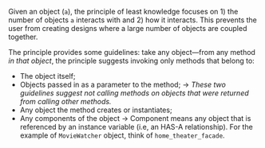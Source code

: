 Given an object (`a`), the principle of least knowledge focuses on 1) the number of objects `a` interacts with and 2) how it interacts. 
This prevents the user from creating designs where a large number of objects are coupled together.

The principle provides some guidelines: take any object—from any method *in that object*, the principle suggests invoking only methods that belong to:

* The object itself;
* Objects passed in as a parameter to the method; -> *These two guidelines suggest not calling methods on objects that were returned from calling other methods.*
* Any object the method creates or instantiates;
* Any components of the object -> Component means any object that is referenced by an instance variable (i.e, an HAS-A relationship). For the example of `MovieWatcher` object, think of `home_theater_facade`.